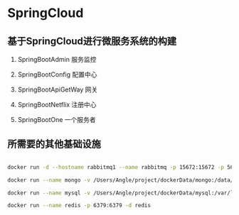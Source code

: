 # SpringCloud
## 基于SpringCloud进行微服务系统的构建

1. SpringBootAdmin         服务监控

2. SpringBootConfig        配置中心

3. SpringBootApiGetWay     网关

4. SpringBootNetflix       注册中心

5. SpringBootOne           一个服务者

## 所需要的其他基础设施

```bash

docker run -d --hostname rabbitmq1 --name rabbitmq -p 15672:15672 -p 5672:5672 -e RABBITMQ_DEFAULT_USER=user -e RABBITMQ_DEFAULT_PASS=123456 rabbitmq

docker run --name mongo -v /Users/Angle/project/dockerData/mongo:/data/db -p 27017:27017 -d mongo

docker run --name mysql -v /Users/Angle/project/dockerData/mysql:/var/lib/mysql -p 3306:3306 -e MYSQL_ROOT_PASSWORD=123456 -d mysql

docker run --name redis -p 6379:6379 -d redis
```